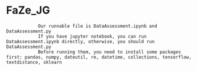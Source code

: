# FaZe_JG
                Our runnable file is DataAssessment.ipynb and DataAssessment.py
                If you have jupyter notebook, you can run DataAssessment.ipynb directly, otherwise, you should run DataAssessment.py
                Before running them, you need to install some packages first: pandas, numpy, dateutil, re, datetime, collections, tensorflow, textdistance, sklearn
